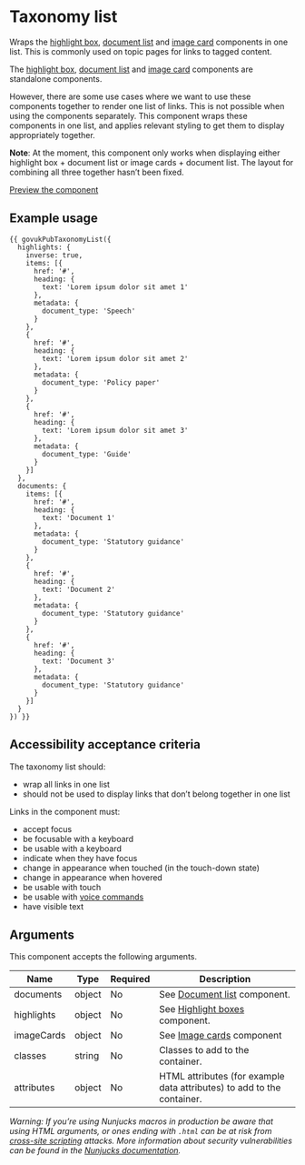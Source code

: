 # Taxonomy list

Wraps the [highlight box](https://govuk-publishing-frontend.herokuapp.com/components/highlight-boxes/), [document list](https://govuk-publishing-frontend.herokuapp.com/components/document-list/) and [image card](https://govuk-publishing-frontend.herokuapp.com/components/image-card/) components in one list. This is commonly used on topic pages for links to tagged content.

The [highlight box](../highlight-boxes/README.md), [document list](../document-list/README.md) and [image card](../image-card/README.md) components are standalone components.

However, there are some use cases where we want to use these components together to render one list of links. This is not possible when using the components separately. This component wraps these components in one list, and applies relevant styling to get them to display appropriately together.

**Note**: At the moment, this component only works when displaying either highlight box + document list or image cards + document list. The layout for combining all three together hasn’t been fixed.

[Preview the component](https://govuk-publishing-frontend.herokuapp.com/components/taxonomy-list/)

## Example usage

```
{{ govukPubTaxonomyList({
  highlights: {
    inverse: true,
    items: [{
      href: '#',
      heading: {
        text: 'Lorem ipsum dolor sit amet 1'
      },
      metadata: {
        document_type: 'Speech'
      }
    },
    {
      href: '#',
      heading: {
        text: 'Lorem ipsum dolor sit amet 2'
      },
      metadata: {
        document_type: 'Policy paper'
      }
    },
    {
      href: '#',
      heading: {
        text: 'Lorem ipsum dolor sit amet 3'
      },
      metadata: {
        document_type: 'Guide'
      }
    }]
  },
  documents: {
    items: [{
      href: '#',
      heading: {
        text: 'Document 1'
      },
      metadata: {
        document_type: 'Statutory guidance'
      }
    },
    {
      href: '#',
      heading: {
        text: 'Document 2'
      },
      metadata: {
        document_type: 'Statutory guidance'
      }
    },
    {
      href: '#',
      heading: {
        text: 'Document 3'
      },
      metadata: {
        document_type: 'Statutory guidance'
      }
    }]
  }
}) }}
```

## Accessibility acceptance criteria

The taxonomy list should:

- wrap all links in one list
- should not be used to display links that don’t belong together in one list

Links in the component must:

- accept focus
- be focusable with a keyboard
- be usable with a keyboard
- indicate when they have focus
- change in appearance when touched (in the touch-down state)
- change in appearance when hovered
- be usable with touch
- be usable with [voice commands](https://www.w3.org/WAI/perspectives/voice.html)
- have visible text

## Arguments

This component accepts the following arguments.

|Name|Type|Required|Description|
|---|---|---|---|
|documents|object|No|See [Document list](../document-list/README.md) component.|
|highlights|object|No|See [Highlight boxes](../highlight-boxes/README.md) component.|
|imageCards|object|No|See [Image cards](../image-card/README.md) component|
|classes|string|No|Classes to add to the container.|
|attributes|object|No|HTML attributes (for example data attributes) to add to the container.|

*Warning: If you’re using Nunjucks macros in production be aware that using HTML arguments, or ones ending with `.html` can be at risk from [cross-site scripting](https://en.wikipedia.org/wiki/Cross-site_scripting) attacks. More information about security vulnerabilities can be found in the [Nunjucks documentation](https://mozilla.github.io/nunjucks/api.html#user-defined-templates-warning).*
